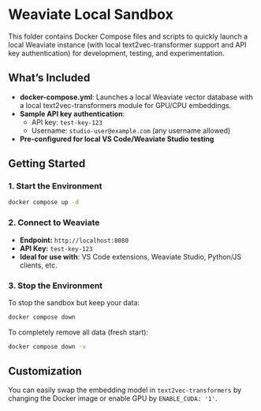 # Weaviate Local Sandbox

This folder contains Docker Compose files and scripts to quickly launch a local Weaviate instance (with local text2vec-transformer support and API key authentication) for development, testing, and experimentation.

## What’s Included

- **docker-compose.yml**: Launches a local Weaviate vector database with a local text2vec-transformers module for GPU/CPU embeddings.
- **Sample API key authentication**:
  - API key: `test-key-123`
  - Username: `studio-user@example.com` (any username allowed)
- **Pre-configured for local VS Code/Weaviate Studio testing**

## Getting Started

### 1. Start the Environment

```bash
docker compose up -d
```

### 2. Connect to Weaviate

- **Endpoint:** `http://localhost:8080`
- **API Key:** `test-key-123`
- **Ideal for use with**: VS Code extensions, Weaviate Studio, Python/JS clients, etc.

### 3. Stop the Environment

To stop the sandbox but keep your data:

```bash
docker compose down
```

To completely remove all data (fresh start):

```bash
docker compose down -v
```

## Customization

You can easily swap the embedding model in `text2vec-transformers` by changing the Docker image or enable GPU by `ENABLE_CUDA: '1'`.
